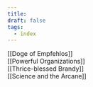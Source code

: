 ```yaml
---
title: 
draft: false
tags:
  - index
---
```

[[Doge of Empfehlos]]<br>
[[Powerful Organizations]]<br>
[[Thrice-blessed Brandy]]<br>
[[Science and the Arcane]]<br>